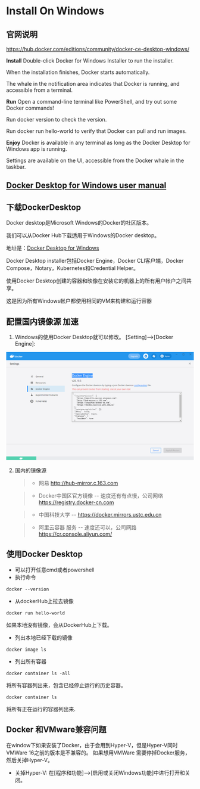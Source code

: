 # Install On Windows
## 官网说明
https://hub.docker.com/editions/community/docker-ce-desktop-windows/

**Install**
Double-click Docker for Windows Installer to run the installer.

When the installation finishes, Docker starts automatically. 

The whale  in the notification area indicates that Docker is running, and accessible from a terminal.

**Run**
Open a command-line terminal like PowerShell, and try out some Docker commands!

Run docker version to check the version.

Run docker run hello-world to verify that Docker can pull and run images.

**Enjoy**
Docker is available in any terminal as long as the Docker Desktop for Windows app is running. 

Settings are available on the UI, accessible from the Docker whale in the taskbar.

## [Docker Desktop for Windows user manual](https://docs.docker.com/docker-for-windows/)

## 下载DockerDesktop
Docker desktop是Microsoft Windows的Docker的社区版本。

我们可以从Docker Hub下载适用于Windows的Docker desktop。 

地址是：[Docker Desktop for Windows](https://hub.docker.com/editions/community/docker-ce-desktop-windows/)

Docker Desktop installer包括Docker Engine，Docker CLI客户端，Docker Compose，Notary，Kubernetes和Credential Helper。

使用Docker Desktop创建的容器和映像在安装它的机器上的所有用户帐户之间共享。 

这是因为所有Windows帐户都使用相同的VM来构建和运行容器

## 配置国内镜像源 加速
1. Windows的使用Docker Desktop就可以修改。
[Setting]-->[Docker Engine]:

![DockerMirror](./resources/DockerDesktop-mirror.png)

2. 国内的镜像源
   >* 网易
   >http://hub-mirror.c.163.com

   >* Docker中国区官方镜像 -- 速度还有有点慢，公司网络
   >https://registry.docker-cn.com

   >* 中国科技大学 -- 
   >https://docker.mirrors.ustc.edu.cn

   >* 阿里云容器  服务 -- 速度还可以，公司网路
   >https://cr.console.aliyun.com/

## 使用Docker Desktop
- 可以打开任意cmd或者powershell
- 执行命令
```
docker --version
```

- 从dockerHub上拉去镜像
```
docker run hello-world
```
如果本地没有镜像，会从DockerHub上下载。

- 列出本地已经下载的镜像
```
docker image ls
```
- 列出所有容器
```
docker container ls -all
```
将所有容器列出来，包含已经停止运行的历史容器。

```
docker container ls
```
将所有正在运行的容器列出来.



## Docker 和VMware兼容问题
在window下如果安装了Docker，由于会用到Hyper-V，但是Hyper-V同时VMWare 16之前的版本是不兼容的。
如果想用VMWare 需要停掉Docker服务，然后关掉Hyper-V。
- 关掉Hyper-V: 在[程序和功能]-->[启用或关闭Windows功能]中进行打开和关闭。